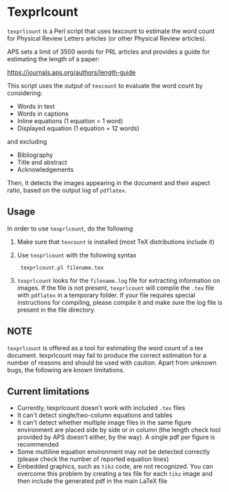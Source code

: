 Texprlcount
===========

`texprlcount` is a Perl script that uses texcount to estimate the word count for Physical Review Letters articles (or other Physical Review articles).

APS sets a limit of 3500 words for PRL articles and provides a guide for estimating the length of a paper:

https://journals.aps.org/authors/length-guide

This script uses the output of `texcount` to evaluate the word count by considering:

* Words in text
* Words in captions
* Inline equations (1 equation = 1 word)
* Displayed equation (1 equation = 12 words)

and excluding

* Bibliography
* Title and abstract
* Acknowledgements

Then, it detects the images appearing in the document and their aspect ratio, based on the output log of `pdflatex`.

Usage
------------
In order to use `texprlcount`, do the following

1. Make sure that `texcount` is installed (most TeX distributions include it)
2. Use `texprlcount` with the following syntax

        texprlcount.pl filename.tex

3. `texprlcount` looks for the `filename.log` file for extracting information on images. If the file is not present, `texprlcount` will compile the `.tex` file with `pdflatex` in a temporary folder. If your file requires special instructions for compiling, please compile it and make sure the log file is present in the file directory.

NOTE
----

`texprlcount` is offered as a tool for estimating the word count of a tex document. texprlcount may fail to produce the correct estimation for a number of reasons and should be used with caution. Apart from unknown bugs, the following are known limitations.

Current limitations
-------------------

* Currently, texprlcount doesn't work with included `.tex` files
* It can't detect single/two-column equations and tables
* It can't detect whether multiple image files in the same figure environment are placed side by side or in column (the length check tool provided by APS doesn't either, by the way). A single pdf per figure is recommended
* Some multiline equation environment may not be detected correctly (please check the number of reported equation lines)
* Embedded graphics, such as `tikz` code, are not recognized. You can overcome this problem by creating a tex file for each `tikz` image and then include the generated pdf in the main LaTeX file

